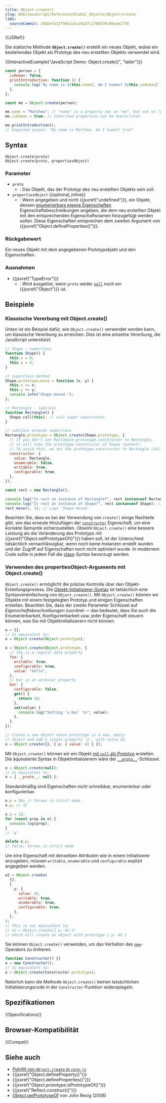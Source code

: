 ```yaml
---
title: Object.create()
slug: Web/JavaScript/Reference/Global_Objects/Object/create
l10n:
  sourceCommit: 3dbbefa32758e2a1ca9a37c2788370c06aae2738
---
```


{{JSRef}}

Die statische Methode **`Object.create()`** erstellt ein neues Objekt, wobei ein bestehendes Objekt als Prototyp des neu erstellten Objekts verwendet wird.

{{InteractiveExample("JavaScript Demo: Object.create()", "taller")}}

```js interactive-example
const person = {
  isHuman: false,
  printIntroduction: function () {
    console.log(`My name is ${this.name}. Am I human? ${this.isHuman}`);
  },
};

const me = Object.create(person);

me.name = "Matthew"; // "name" is a property set on "me", but not on "person"
me.isHuman = true; // Inherited properties can be overwritten

me.printIntroduction();
// Expected output: "My name is Matthew. Am I human? true"
```

## Syntax

```js-nolint
Object.create(proto)
Object.create(proto, propertiesObject)
```

### Parameter

- `proto`
  - : Das Objekt, das der Prototyp des neu erstellten Objekts sein soll.
- `propertiesObject` {{optional_inline}}
  - : Wenn angegeben und nicht {{jsxref("undefined")}}, ein Objekt, dessen [enumerierbare eigene Eigenschaften](/de/docs/Web/JavaScript/Guide/Enumerability_and_ownership_of_properties) Eigenschaftsbeschreibungen angeben, die dem neu erstellten Objekt mit den entsprechenden Eigenschaftsnamen hinzugefügt werden sollen. Diese Eigenschaften entsprechen dem zweiten Argument von {{jsxref("Object.defineProperties()")}}.

### Rückgabewert

Ein neues Objekt mit dem angegebenen Prototypobjekt und den Eigenschaften.

### Ausnahmen

- {{jsxref("TypeError")}}
  - : Wird ausgelöst, wenn `proto` weder [`null`](/de/docs/Web/JavaScript/Reference/Operators/null) noch ein {{jsxref("Object")}} ist.

## Beispiele

### Klassische Vererbung mit Object.create()

Unten ist ein Beispiel dafür, wie `Object.create()` verwendet werden kann, um klassische Vererbung zu erreichen. Dies ist eine einzelne Vererbung, die JavaScript unterstützt.

```js
// Shape - superclass
function Shape() {
  this.x = 0;
  this.y = 0;
}

// superclass method
Shape.prototype.move = function (x, y) {
  this.x += x;
  this.y += y;
  console.info("Shape moved.");
};

// Rectangle - subclass
function Rectangle() {
  Shape.call(this); // call super constructor.
}

// subclass extends superclass
Rectangle.prototype = Object.create(Shape.prototype, {
  // If you don't set Rectangle.prototype.constructor to Rectangle,
  // it will take the prototype.constructor of Shape (parent).
  // To avoid that, we set the prototype.constructor to Rectangle (child).
  constructor: {
    value: Rectangle,
    enumerable: false,
    writable: true,
    configurable: true,
  },
});

const rect = new Rectangle();

console.log("Is rect an instance of Rectangle?", rect instanceof Rectangle); // true
console.log("Is rect an instance of Shape?", rect instanceof Shape); // true
rect.move(1, 1); // Logs 'Shape moved.'
```

Beachten Sie, dass es bei der Verwendung von `create()` einige Nachteile gibt, wie das erneute Hinzufügen der [`constructor`](/de/docs/Web/JavaScript/Reference/Global_Objects/Object/constructor) Eigenschaft, um eine korrekte Semantik sicherzustellen. Obwohl `Object.create()` eine bessere Leistung als die Veränderung des Prototyps mit {{jsxref("Object.setPrototypeOf()")}} haben soll, ist der Unterschied tatsächlich vernachlässigbar, wenn noch keine Instanzen erstellt wurden und der Zugriff auf Eigenschaften noch nicht optimiert wurde. In modernem Code sollte in jedem Fall die [class](/de/docs/Web/JavaScript/Reference/Classes)-Syntax bevorzugt werden.

### Verwenden des propertiesObject-Arguments mit Object.create()

`Object.create()` ermöglicht die präzise Kontrolle über den Objekt-Erstellungsprozess. Die [Objekt-Initialisierer-Syntax](/de/docs/Web/JavaScript/Reference/Operators/Object_initializer) ist tatsächlich eine Syntaxvereinfachung von `Object.create()`. Mit `Object.create()` können wir Objekte mit einem festgelegten Prototyp und einigen Eigenschaften erstellen. Beachten Sie, dass der zweite Parameter Schlüssel auf _Eigenschaftsbeschreibungen_ zuordnet — das bedeutet, dass Sie auch die Enumerierbarkeit, Konfigurierbarkeit usw. jeder Eigenschaft steuern können, was Sie mit Objektinitialisierern nicht können.

```js
o = {};
// Is equivalent to:
o = Object.create(Object.prototype);

o = Object.create(Object.prototype, {
  // foo is a regular data property
  foo: {
    writable: true,
    configurable: true,
    value: "hello",
  },
  // bar is an accessor property
  bar: {
    configurable: false,
    get() {
      return 10;
    },
    set(value) {
      console.log("Setting `o.bar` to", value);
    },
  },
});

// Create a new object whose prototype is a new, empty
// object and add a single property 'p', with value 42.
o = Object.create({}, { p: { value: 42 } });
```

Mit `Object.create()` können wir ein Objekt [mit `null` als Prototyp](/de/docs/Web/JavaScript/Reference/Global_Objects/Object#null-prototype_objects) erstellen. Die äquivalente Syntax in Objektinitialisierern wäre der [`__proto__`](/de/docs/Web/JavaScript/Reference/Operators/Object_initializer#prototype_setter)-Schlüssel.

```js
o = Object.create(null);
// Is equivalent to:
o = { __proto__: null };
```

Standardmäßig sind Eigenschaften _nicht_ schreibbar, enumerierbar oder konfigurierbar.

```js
o.p = 24; // throws in strict mode
o.p; // 42

o.q = 12;
for (const prop in o) {
  console.log(prop);
}
// 'q'

delete o.p;
// false; throws in strict mode
```

Um eine Eigenschaft mit denselben Attributen wie in einem Initialisierer anzugeben, müssen `writable`, `enumerable` und `configurable` explizit angegeben werden.

```js
o2 = Object.create(
  {},
  {
    p: {
      value: 42,
      writable: true,
      enumerable: true,
      configurable: true,
    },
  },
);
// This is not equivalent to:
// o2 = Object.create({ p: 42 })
// which will create an object with prototype { p: 42 }
```

Sie können `Object.create()` verwenden, um das Verhalten des [`new`](/de/docs/Web/JavaScript/Reference/Operators/new)-Operators zu imitieren.

```js
function Constructor() {}
o = new Constructor();
// Is equivalent to:
o = Object.create(Constructor.prototype);
```

Natürlich kann die Methode `Object.create()` keinen tatsächlichen Initialisierungscode in der `Constructor`-Funktion widerspiegeln.

## Spezifikationen

{{Specifications}}

## Browser-Kompatibilität

{{Compat}}

## Siehe auch

- [Polyfill von `Object.create` in `core-js`](https://github.com/zloirock/core-js#ecmascript-object)
- {{jsxref("Object.defineProperty()")}}
- {{jsxref("Object.defineProperties()")}}
- {{jsxref("Object.prototype.isPrototypeOf()")}}
- {{jsxref("Reflect.construct()")}}
- [Object.getPrototypeOf](https://johnresig.com/blog/objectgetprototypeof/) von John Resig (2008)
